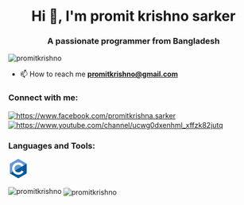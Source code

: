<h1 align="center">Hi 👋, I'm promit krishno sarker</h1>
<h3 align="center">A passionate programmer from Bangladesh</h3>

<p align="left"> <img src="https://komarev.com/ghpvc/?username=promitkrishno&label=Profile%20views&color=0e75b6&style=flat" alt="promitkrishno" /> </p>

- 📫 How to reach me **promitkrishno@gmail.com**

<h3 align="left">Connect with me:</h3>
<p align="left">
<a href="https://fb.com/https://www.facebook.com/promitkrishna.sarker" target="blank"><img align="center" src="https://raw.githubusercontent.com/rahuldkjain/github-profile-readme-generator/master/src/images/icons/Social/facebook.svg" alt="https://www.facebook.com/promitkrishna.sarker" height="30" width="40" /></a>
<a href="https://www.youtube.com/c/https://www.youtube.com/channel/ucwg0dxenhml_xffzk82jutq" target="blank"><img align="center" src="https://raw.githubusercontent.com/rahuldkjain/github-profile-readme-generator/master/src/images/icons/Social/youtube.svg" alt="https://www.youtube.com/channel/ucwg0dxenhml_xffzk82jutq" height="30" width="40" /></a>
</p>

<h3 align="left">Languages and Tools:</h3>
<p align="left"> <a href="https://www.cprogramming.com/" target="_blank" rel="noreferrer"> <img src="https://raw.githubusercontent.com/devicons/devicon/master/icons/c/c-original.svg" alt="c" width="40" height="40"/> </a> </p>

<p><img align="left" src="https://github-readme-stats.vercel.app/api/top-langs?username=promitkrishno&show_icons=true&locale=en&layout=compact" alt="promitkrishno" /></p>

<p>&nbsp;<img align="center" src="https://github-readme-stats.vercel.app/api?username=promitkrishno&show_icons=true&locale=en" alt="promitkrishno" /></p>
